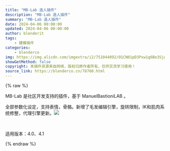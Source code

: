 ```yaml
---
title: "MB-Lab 造人插件"
description: "MB-Lab 造人插件"
summary: "MB-Lab 造人插件"
date: 2024-04-06 00:00:00
updated: 2024-04-06 00:00:00
author: blenderit
tags: 
    - 建模插件
categories:
    - blenderco
img: https://img.alicdn.com/imgextra/i2/751044092/O1CN01pD3Pxw1g6Be3SjgOW_!!751044092.jpg
showGetMethod: false
copyright: 本插件资源来自网络，版权归原作者所有，仅供交流学习使用！
source_link: https://blenderco.cn/78760.html
---
```


{% raw %}
<p class="has-text-align-center">MB-Lab 是社区开发支持的插件，基于 ManuelBastioniLAB 。</p><p class="has-text-align-center">全部参数化设定，支持表情，骨骼。新增了毛发编辑引擎，旋转限制，IK和肌肉系统修整，代理引擎更新。<img src="https://img.alicdn.com/imgextra/i1/1856665554/O1CN01r7g1X71qtmh6RM29a_!!1856665554.jpg"></p><p> </p><p>适用版本：4.0、4.1</p>
<div style="display: none">blenderco</div>
{% endraw %}